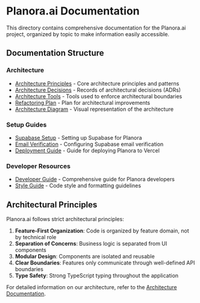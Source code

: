 # Planora.ai Documentation

This directory contains comprehensive documentation for the Planora.ai project, organized by topic to make information easily accessible.

## Documentation Structure

### Architecture
- [Architecture Principles](../ARCHITECTURE.md) - Core architecture principles and patterns
- [Architecture Decisions](architecture/decisions.md) - Records of architectural decisions (ADRs)
- [Architecture Tools](architecture/tools.md) - Tools used to enforce architectural boundaries
- [Refactoring Plan](architecture/refactoring-plan.md) - Plan for architectural improvements
- [Architecture Diagram](architecture/diagram.md) - Visual representation of the architecture

### Setup Guides
- [Supabase Setup](setup/supabase-setup.md) - Setting up Supabase for Planora
- [Email Verification](setup/email-verification.md) - Configuring Supabase email verification
- [Deployment Guide](setup/deployment-guide.md) - Guide for deploying Planora to Vercel

### Developer Resources
- [Developer Guide](developer/guide.md) - Comprehensive guide for Planora developers
- [Style Guide](developer/styleguide.md) - Code style and formatting guidelines

## Architectural Principles

Planora.ai follows strict architectural principles:

1. **Feature-First Organization**: Code is organized by feature domain, not by technical role
2. **Separation of Concerns**: Business logic is separated from UI components
3. **Modular Design**: Components are isolated and reusable
4. **Clear Boundaries**: Features only communicate through well-defined API boundaries
5. **Type Safety**: Strong TypeScript typing throughout the application

For detailed information on our architecture, refer to the [Architecture Documentation](../ARCHITECTURE.md).
